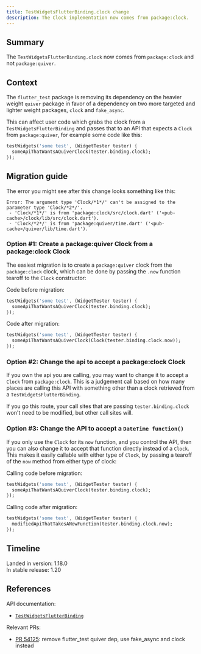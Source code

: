 ```yaml
---
title: TestWidgetsFlutterBinding.clock change
description: The Clock implementation now comes from package:clock.
---
```


## Summary

The `TestWidgetsFlutterBinding.clock` now comes from
`package:clock` and not `package:quiver`.

## Context

The `flutter_test` package is removing its dependency on
the heavier weight `quiver` package in favor of a dependency
on two more targeted and lighter weight packages,
`clock` and `fake_async`.

This can affect user code which grabs the clock from a
`TestWidgetsFlutterBinding` and passes that to an API
that expects a `Clock` from `package:quiver`,
for example some code like this:

<!-- skip -->
```dart
testWidgets('some test', (WidgetTester tester) {
  someApiThatWantsAQuiverClock(tester.binding.clock);
});
```

## Migration guide

The error you might see after this change looks something like this:

```
Error: The argument type 'Clock/*1*/' can't be assigned to the parameter type 'Clock/*2*/'.
 - 'Clock/*1*/' is from 'package:clock/src/clock.dart' ('<pub-cache>/clock/lib/src/clock.dart').
 - 'Clock/*2*/' is from 'package:quiver/time.dart' ('<pub-cache>/quiver/lib/time.dart').
```

### Option #1: Create a package:quiver Clock from a package:clock Clock

The easiest migration is to create a `package:quiver` clock from the
`package:clock` clock, which can be done by passing the `.now` function
tearoff to the `Clock` constructor:

Code before migration:

<!-- skip -->
```dart
testWidgets('some test', (WidgetTester tester) {
  someApiThatWantsAQuiverClock(tester.binding.clock);
});
```

Code after migration:

<!-- skip -->
```dart
testWidgets('some test', (WidgetTester tester) {
  someApiThatWantsAQuiverClock(Clock(tester.binding.clock.now));
});
```

### Option #2: Change the api to accept a package:clock Clock

If you own the api you are calling,
you may want to change it to accept a `Clock`
from `package:clock`.
This is a judgement call based on how many places are
calling this API with something other than a clock
retrieved from a `TestWidgetsFlutterBinding`.

If you go this route, your call sites that are passing
`tester.binding.clock` won't need to be modified,
but other call sites will.

### Option #3: Change the API to accept a `DateTime function()`

If you only use the `Clock` for its `now` function,
and you control the API, then you can also change it
to accept that function directly instead of a `Clock`.
This makes it easily callable with either type of `Clock`,
by passing a tearoff of the `now` method from either type of clock:

Calling code before migration:

<!-- skip -->
```dart
testWidgets('some test', (WidgetTester tester) {
  someApiThatWantsAQuiverClock(tester.binding.clock);
});
```

Calling code after migration:

<!-- skip -->
```dart
testWidgets('some test', (WidgetTester tester) {
  modifiedApiThatTakesANowFunction(tester.binding.clock.now);
});
```

## Timeline

Landed in version: 1.18.0<br>
In stable release: 1.20

## References

API documentation:
* [`TestWidgetsFlutterBinding`][]

Relevant PRs:
* [PR 54125][]: remove flutter_test quiver dep,
  use fake_async and clock instead

[`TestWidgetsFlutterBinding`]: {{site.api}}/flutter/flutter_test/TestWidgetsFlutterBinding-class.html
[PR 54125]: {{site.repo.flutter}}/pull/54125
